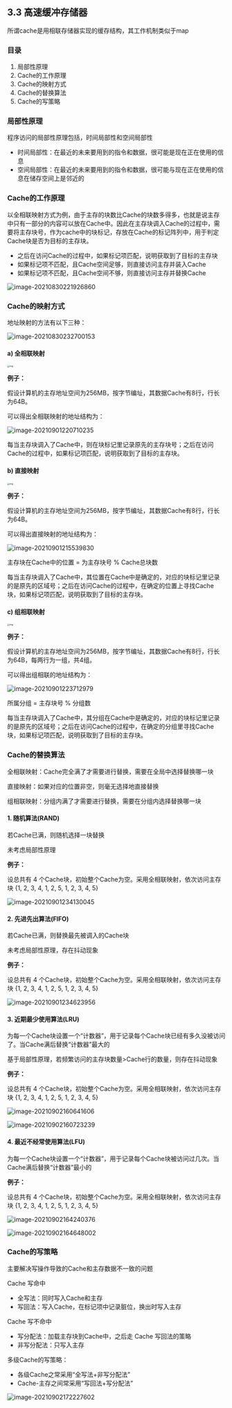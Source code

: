 ## 3.3 高速缓冲存储器

所谓cache是用相联存储器实现的缓存结构，其工作机制类似于map



### 目录

1. 局部性原理
2. Cache的工作原理
3. Cache的映射方式
4. Cache的替换算法
5. Cache的写策略



### 局部性原理

程序访问的局部性原理包括，时间局部性和空间局部性

* 时间局部性：在最近的未来要用到的指令和数据，很可能是现在正在使用的信息
* 空间局部性：在最近的未来要用到的指令和数据，很可能与现在正在使用的信息在储存空间上是邻近的



### Cache的工作原理

以全相联映射方式为例，由于主存的块数比Cache的块数多得多，也就是说主存中只有一部分的内容可以放在Cache中。因此在主存块调入Cache的过程中，需要将主存块号，作为cache中的块标记，存放在Cache的标记阵列中，用于判定Cache块是否为目标的主存块。

* 之后在访问Cache的过程中，如果标记项匹配，说明获取到了目标的主存块
* 如果标记项不匹配，且Cache空间足够，则直接访问主存并装入Cache
* 如果标记项不匹配，且Cache空间不够，则直接访问主存并替换Cache

![image-20210830221926860](image-20210830221926860.png)

### Cache的映射方式

地址映射的方法有以下三种：

![image-20210830232700153](image-20210830232700153.png)

#### a) 全相联映射

<img src="1039974-20190119121437347-90892610.jpg" alt="img" style="zoom: 33%;" />

**例子：**

假设计算机的主存地址空间为256MB，按字节编址，其数据Cache有8行，行长为64B。

可以得出全相联映射的地址结构为：

![image-20210901220710235](image-20210901220710235.png)

每当主存块调入了Cache中，则在块标记里记录原先的主存块号；之后在访问Cache的过程中，如果标记项匹配，说明获取到了目标的主存块。



#### b) 直接映射

<img src="1039974-20190119121510444-803785791.jpg" alt="img" style="zoom:33%;" />



**例子：**

假设计算机的主存地址空间为256MB，按字节编址，其数据Cache有8行，行长为64B。

可以得出直接映射的地址结构为：

![image-20210901215539830](image-20210901215539830.png)

主存块在Cache中的位置 = 为主存块号 % Cache总块数

每当主存块调入了Cache中，其位置在Cache中是确定的，对应的块标记里记录的是原先的区域号；之后在访问Cache的过程中，在确定的位置上寻找Cache块，如果标记项匹配，说明获取到了目标的主存块。



#### c) 组相联映射

<img src="1039974-20190119121545782-400642128.jpg" alt="img" style="zoom:33%;" />



**例子：**

假设计算机的主存地址空间为256MB，按字节编址，其数据Cache有8行，行长为64B，每两行为一组，共4组。

可以得出组相联的地址结构为：

![image-20210901223712979](image-20210901223712979.png)

所属分组 = 主存块号 % 分组数

每当主存块调入了Cache中，其分组在Cache中是确定的，对应的块标记里记录的是原先的区域号；之后在访问Cache的过程中，在确定的分组里寻找Cache块，如果标记项匹配，说明获取到了目标的主存块。



### Cache的替换算法

全相联映射：Cache完全满了才需要进行替换，需要在全局中选择替换哪一块

直接映射：如果对应的位置非空，则毫无选择地直接替换

组相联映射：分组内满了才需要进行替换，需要在分组内选择替换哪一块



#### 1. 随机算法(RAND)

若Cache已满，则随机选择一块替换

未考虑局部性原理



**例子：**

设总共有 4 个Cache块，初始整个Cache为空。采用全相联映射，依次访问主存块 {1, 2, 3, 4, 1, 2, 5, 1, 2, 3, 4, 5}  

![image-20210901234130045](image-20210901234130045.png)



#### 2. 先进先出算法(FIFO)

若Cache已满，则替换最先被调入的Cache块

未考虑局部性原理，存在抖动现象



**例子：**

设总共有 4 个Cache块，初始整个Cache为空。采用全相联映射，依次访问主存块 {1, 2, 3, 4, 1, 2, 5, 1, 2, 3, 4, 5}  

![image-20210901234623956](image-20210901234623956.png)



#### 3. 近期最少使用算法(LRU)

为每一个Cache块设置一个“计数器”，用于记录每个Cache块已经有多久没被访问了。当Cache满后替换“计数器”最大的  

基于局部性原理，若频繁访问的主存块数量>Cache行的数量，则存在抖动现象



**例子：**

设总共有 4 个Cache块，初始整个Cache为空。采用全相联映射，依次访问主存块 {1, 2, 3, 4, 1, 2, 5, 1, 2, 3, 4, 5}  

![image-20210902160641606](image-20210902160641606.png)

![image-20210902160723239](image-20210902160723239.png)



#### 4. 最近不经常使用算法(LFU)

为每一个Cache块设置一个“计数器”，用于记录每个Cache块被访问过几次。当Cache满后替换“计数器”最小的  



**例子：**

设总共有 4 个Cache块，初始整个Cache为空。采用全相联映射，依次访问主存块 {1, 2, 3, 4, 1, 2, 5, 1, 2, 3, 4, 5}  

![image-20210902164240376](image-20210902164240376.png)

![image-20210902164648002](image-20210902164648002.png)



### Cache的写策略

主要解决写操作导致的Cache和主存数据不一致的问题



Cache 写命中

* 全写法：同时写入Cache和主存
* 写回法：写入Cache，在标记项中记录脏位，换出时写入主存



Cache 写不命中

* 写分配法：加载主存块到Cache中，之后走 Cache 写回法的策略
* 非写分配法：只写入主存



多级Cache的写策略：

* 各级Cache之常采用“全写法+非写分配法”
* Cache-主存之间常采用“写回法+写分配法”

![image-20210902172227602](image-20210902172227602.png)
